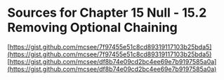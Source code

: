 # Sources for Chapter 15 Null - 15.2 Removing Optional Chaining

[https://gist.github.com/mcsee/7f97455e51c8cd89319117103b25bda5](https://gist.github.com/mcsee/7f97455e51c8cd89319117103b25bda5)
[https://gist.github.com/mcsee/df8b74e09cd2bc4ee69e7b9197585a0a](https://gist.github.com/mcsee/df8b74e09cd2bc4ee69e7b9197585a0a)
